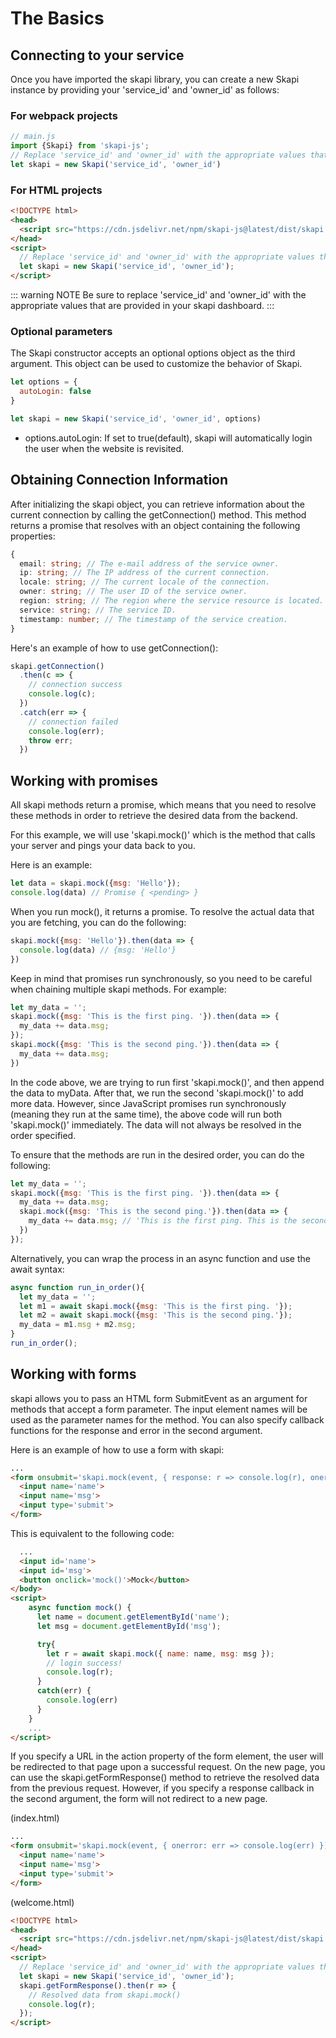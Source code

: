 # The Basics


## Connecting to your service

Once you have imported the skapi library, you can create a new Skapi instance by providing your 'service_id' and 'owner_id' as follows:

### For webpack projects
``` js
// main.js
import {Skapi} from 'skapi-js';
// Replace 'service_id' and 'owner_id' with the appropriate values that are provided in your skapi dashboard.
let skapi = new Skapi('service_id', 'owner_id')
```

### For HTML projects
``` html
<!DOCTYPE html>
<head>
  <script src="https://cdn.jsdelivr.net/npm/skapi-js@latest/dist/skapi.js"></script>
</head>
<script>
  // Replace 'service_id' and 'owner_id' with the appropriate values that are provided in your skapi dashboard.
  let skapi = new Skapi('service_id', 'owner_id');
</script>
```

::: warning NOTE
Be sure to replace 'service_id' and 'owner_id' with the appropriate values that are provided in your skapi dashboard.
:::

### Optional parameters
The Skapi constructor accepts an optional options object as the third argument. This object can be used to customize the behavior of Skapi.

```js
let options = {
  autoLogin: false
}

let skapi = new Skapi('service_id', 'owner_id', options)
```

- options.autoLogin:
  If set to true(default), skapi will automatically login the user when the website is revisited.
  

## Obtaining Connection Information

After initializing the skapi object, you can retrieve information about the current connection by calling the getConnection() method. This method returns a promise that resolves with an object containing the following properties:

``` ts
{
  email: string; // The e-mail address of the service owner.
  ip: string; // The IP address of the current connection.
  locale: string; // The current locale of the connection.
  owner: string; // The user ID of the service owner.
  region: string; // The region where the service resource is located.
  service: string; // The service ID.
  timestamp: number; // The timestamp of the service creation.
}
```

Here's an example of how to use getConnection():
``` js
skapi.getConnection()
  .then(c => {
    // connection success
    console.log(c);
  })
  .catch(err => {
    // connection failed
    console.log(err);
    throw err;
  })
```

## Working with promises

All skapi methods return a promise, which means that you need to resolve these methods in order to retrieve the desired data from the backend.

For this example, we will use 'skapi.mock()' which is the method that calls your server and pings your data back to you.

Here is an example:

``` js
let data = skapi.mock({msg: 'Hello'});
console.log(data) // Promise { <pending> }
```

When you run mock(), it returns a promise. To resolve the actual data that you are fetching, you can do the following:

``` js
skapi.mock({msg: 'Hello'}).then(data => {
  console.log(data) // {msg: 'Hello'}
})
```

Keep in mind that promises run synchronously, so you need to be careful when chaining multiple skapi methods. For example:

``` js
let my_data = '';
skapi.mock({msg: 'This is the first ping. '}).then(data => {
  my_data += data.msg;
});
skapi.mock({msg: 'This is the second ping.'}).then(data => {
  my_data += data.msg;
})
```

In the code above, we are trying to run first 'skapi.mock()', and then append the data to myData. After that, we run the second 'skapi.mock()' to add more data. However, since JavaScript promises run synchronously (meaning they run at the same time), the above code will run both 'skapi.mock()' immediately. The data will not always be resolved in the order specified.

To ensure that the methods are run in the desired order, you can do the following:

``` js
let my_data = '';
skapi.mock({msg: 'This is the first ping. '}).then(data => {
  my_data += data.msg;
  skapi.mock({msg: 'This is the second ping.'}).then(data => {
    my_data += data.msg; // 'This is the first ping. This is the second ping.'
  })
});
```

Alternatively, you can wrap the process in an async function and use the await syntax:

``` js
async function run_in_order(){
  let my_data = '';
  let m1 = await skapi.mock({msg: 'This is the first ping. '});
  let m2 = await skapi.mock({msg: 'This is the second ping.'});
  my_data = m1.msg + m2.msg;
}
run_in_order();
```

## Working with forms

skapi allows you to pass an HTML form SubmitEvent as an argument for methods that accept a form parameter. The input element names will be used as the parameter names for the method. You can also specify callback functions for the response and error in the second argument.

Here is an example of how to use a form with skapi:

``` html
...
<form onsubmit='skapi.mock(event, { response: r => console.log(r), onerror: err => console.log(err) })'>
  <input name='name'>
  <input name='msg'>
  <input type='submit'>
</form>
```

This is equivalent to the following code:

``` html
  ...
  <input id='name'>
  <input id='msg'>
  <button onclick='mock()'>Mock</button>
</body>
<script>
    async function mock() {
      let name = document.getElementById('name');
      let msg = document.getElementById('msg');

      try{
        let r = await skapi.mock({ name: name, msg: msg });
        // login success!
        console.log(r);
      }
      catch(err) {
        console.log(err)
      }
    }
    ...
</script>
```

If you specify a URL in the action property of the form element, the user will be redirected to that page upon a successful request. On the new page, you can use the skapi.getFormResponse() method to retrieve the resolved data from the previous request. However, if you specify a response callback in the second argument, the form will not redirect to a new page.

(index.html)
``` html
...
<form onsubmit='skapi.mock(event, { onerror: err => console.log(err) })' action='welcome.html'>
  <input name='name'>
  <input name='msg'>
  <input type='submit'>
</form>
```

(welcome.html)
``` html
<!DOCTYPE html>
<head>
  <script src="https://cdn.jsdelivr.net/npm/skapi-js@latest/dist/skapi.js"></script>
</head>
<script>
  // Replace 'service_id' and 'owner_id' with the appropriate values that are provided in your skapi dashboard.
  let skapi = new Skapi('service_id', 'owner_id');
  skapi.getFormResponse().then(r => {
    // Resolved data from skapi.mock()
    console.log(r);
  });  
</script>
```